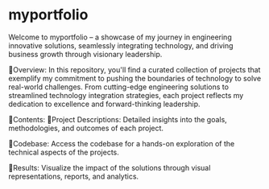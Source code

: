 # myportfolio
Welcome to myportfolio – a showcase of my journey in engineering innovative solutions, seamlessly integrating technology, and driving business growth through visionary leadership.

🔵Overview:
In this repository, you'll find a curated collection of projects that exemplify my commitment to pushing the boundaries of technology to solve real-world challenges. From cutting-edge engineering solutions to streamlined technology integration strategies, each project reflects my dedication to excellence and forward-thinking leadership.

🔵Contents:
  🔹Project Descriptions: Detailed insights into the goals, methodologies, and outcomes of each project.
  
  🔹Codebase: Access the codebase for a hands-on exploration of the technical aspects of the projects.
  
  🔹Results: Visualize the impact of the solutions through visual representations, reports, and analytics.
